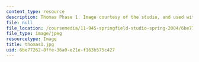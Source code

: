```yaml
---
content_type: resource
description: Thomas Phase 1. Image courtesy of the studio, and used with permission.
file: null
file_location: /coursemedia/11-945-springfield-studio-spring-2004/6be772628ffe36a0e21ef163b575c427_thomas1.jpg
file_type: image/jpeg
resourcetype: Image
title: thomas1.jpg
uid: 6be77262-8ffe-36a0-e21e-f163b575c427
---
```

